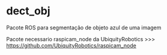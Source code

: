 # dect_obj
Pacote ROS para segmentação de objeto azul de uma imagem

Pacote necessario raspicam_node da UbiquityRobotics >>> https://github.com/UbiquityRobotics/raspicam_node 
